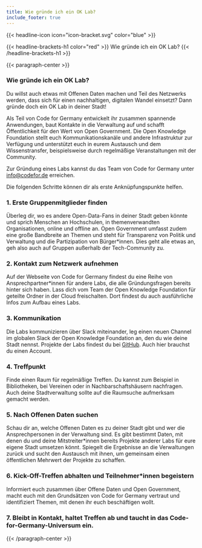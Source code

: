 ```yaml
---
title: Wie gründe ich ein OK Lab?
include_footer: true
---
```


{{< headline-icon icon="icon-bracket.svg" color="blue" >}}


{{< headline-brackets-h1 color="red"  >}}
Wie gründe ich ein OK Lab?
{{< /headline-brackets-h1  >}}

{{< paragraph-center  >}}
### Wie gründe ich ein OK Lab?
Du willst auch etwas mit Offenen Daten machen und Teil des Netzwerks werden, dass sich für einen nachhaltigen, digitalen Wandel einsetzt? Dann gründe doch ein OK Lab in deiner Stadt!

Als Teil von Code for Germany entwickelt ihr zusammen spannende Anwendungen, baut Kontakte in die Verwaltung auf und schafft Öffentlichkeit für den Wert von Open Government. Die Open Knowledge Foundation stellt euch Kommunikationskanäle und andere Infrastruktur zur Verfügung und unterstützt euch in eurem Austausch und dem Wissenstransfer, beispielsweise durch regelmäßige Veranstaltungen mit der Community.

Zur Gründung eines Labs kannst du das Team von Code for Germany unter info@codefor.de erreichen.

Die folgenden Schritte können dir als erste Anknüpfungspunkte helfen.

### 1. Erste Gruppenmitglieder finden

Überleg dir, wo es andere Open-Data-Fans in deiner Stadt geben könnte und sprich Menschen an Hochschulen, in themenverwandten Organisationen, online und offline an. Open Government umfasst zudem eine große Bandbreite an Themen und steht für Transparenz von Politik und Verwaltung und die Partizipation von Bürger\*innen. Dies geht alle etwas an, geh also auch auf Gruppen außerhalb der Tech-Community zu.

### 2. Kontakt zum Netzwerk aufnehmen

Auf der Webseite von Code for Germany findest du eine Reihe von Ansprechpartner\*innen für andere Labs, die alle Gründungsfragen bereits hinter sich haben. Lass dich vom Team der Open Knowledge Foundation für geteilte Ordner in der Cloud freischalten. Dort findest du auch ausführliche Infos zum Aufbau eines Labs.

### 3. Kommunikation 

Die Labs kommunizieren über Slack miteinander, leg einen neuen Channel im globalen Slack der Open Knowledge Foundation an, den du wie deine Stadt nennst. Projekte der Labs findest du bei [GitHub](https://github.com/okfde/codefor.de). Auch hier brauchst du einen Account.

### 4. Treffpunkt

Finde einen Raum für regelmäßige Treffen. Du kannst zum Beispiel in Bibliotheken, bei Vereinen oder in Nachbarschaftshäusern nachfragen. Auch deine Stadtverwaltung sollte auf die Raumsuche aufmerksam gemacht werden.

### 5. Nach Offenen Daten suchen

Schau dir an, welche Offenen Daten es zu deiner Stadt gibt und wer die Ansprechpersonen in der Verwaltung sind. Es gibt bestimmt Daten, mit denen du und deine Mitstreiter\*innen bereits Projekte anderer Labs für eure eigene Stadt umsetzen könnt. Spiegelt die Ergebnisse an die Verwaltungen zurück und sucht den Austausch mit ihnen, um gemeinsam einen öffentlichen Mehrwert der Projekte zu schaffen.

### 6. Kick-Off-Treffen abhalten und Teilnehmer\*innen begeistern

Informiert euch zusammen über Offene Daten und Open Government, macht euch mit den Grundsätzen von Code for Germany vertraut und identifiziert Themen, mit denen ihr euch beschäftigen wollt.

### 7. Bleibt in Kontakt, haltet Treffen ab und taucht in das Code-for-Germany-Universum ein.
{{< /paragraph-center  >}}
